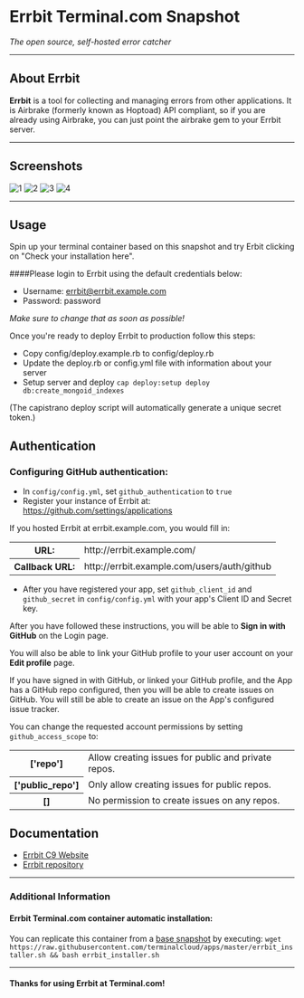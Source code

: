 # **Errbit** Terminal.com Snapshot
*The open source, self-hosted error catcher*

---

## About Errbit
**Errbit** is a tool for collecting and managing errors from other applications. It is Airbrake (formerly known as Hoptoad) API compliant, so if you are already using Airbrake, you can just point the airbrake gem to your Errbit server.

---

## Screenshots

![1](http://errbit.github.com/errbit/images/apps.png)
![2](http://errbit.github.com/errbit/images/app_errors.png)
![3](http://errbit.github.com/errbit/images/error_summary.png)
![4](http://errbit.github.com/errbit/images/error_backtrace.png)

---

## Usage
Spin up your terminal container based on this snapshot and try Erbit clicking on "Check your installation here". 


####Please login to Errbit using the default credentials below:

- Username: errbit@errbit.example.com
- Password: password

*Make sure to change that as soon as possible!*

Once you're ready to deploy Errbit to production follow this steps:
- Copy config/deploy.example.rb to config/deploy.rb
- Update the deploy.rb or config.yml file with information about your server
- Setup server and deploy `cap deploy:setup deploy db:create_mongoid_indexes`

(The capistrano deploy script will automatically generate a unique secret token.)


Authentication
--------------

### Configuring GitHub authentication:

  * In `config/config.yml`, set `github_authentication` to `true`
  * Register your instance of Errbit at: https://github.com/settings/applications

If you hosted Errbit at errbit.example.com, you would fill in:

<table>
  <tr><th>URL:</th><td>http://errbit.example.com/</td></tr>
  <tr><th>Callback URL:</th><td>http://errbit.example.com/users/auth/github</td></tr>
</table>

  * After you have registered your app, set `github_client_id` and `github_secret`
    in `config/config.yml` with your app's Client ID and Secret key.


After you have followed these instructions, you will be able to **Sign in with GitHub** on the Login page.

You will also be able to link your GitHub profile to your user account on your **Edit profile** page.

If you have signed in with GitHub, or linked your GitHub profile, and the App has a GitHub repo configured,
then you will be able to create issues on GitHub.
You will still be able to create an issue on the App's configured issue tracker.

You can change the requested account permissions by setting `github_access_scope` to:

<table>
  <tr><th>['repo'] </th><td>Allow creating issues for public and private repos.</td></tr>
  <tr><th>['public_repo'] </th><td>Only allow creating issues for public repos.</td></tr>
  <tr><th>[] </th><td>No permission to create issues on any repos.</td></tr>
</table>


## Documentation
- [Errbit C9 Website](http://errbit.github.io/errbit/)
- [Errbit repository](https://github.com/errbit/errbit)


---

### Additional Information
#### Errbit Terminal.com container automatic installation:
You can replicate this container from a [base snapshot](https://www.terminal.com/tiny/FzpHiTXG1K) by executing:
`wget https://raw.githubusercontent.com/terminalcloud/apps/master/errbit_installer.sh && bash errbit_installer.sh`
 

---

#### Thanks for using Errbit at Terminal.com!